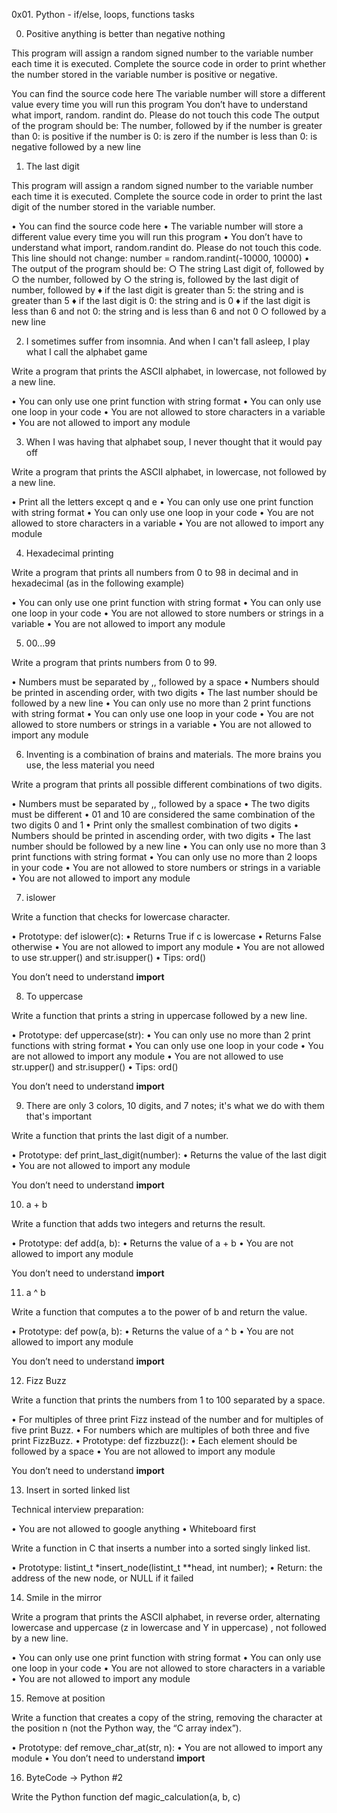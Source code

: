 0x01. Python - if/else, loops, functions tasks

0. Positive anything is better than negative nothing

This program will assign a random signed number to the variable number each time it is executed. Complete the source code in order to print whether the number stored in the variable number is positive or negative.

You can find the source code here
The variable number will store a different value every time you will run this program
You don’t have to understand what import, random. randint do. Please do not touch this code
The output of the program should be:
The number, followed by
if the number is greater than 0: is positive
if the number is 0: is zero
if the number is less than 0: is negative
followed by a new line

1. The last digit

This program will assign a random signed number to the variable number each time it is executed. Complete the source code in order to print the last digit of the number stored in the variable number.

   • You can find the source code here
   • The variable number will store a different value every time you will run this program
   • You don’t have to understand what import, random.randint do. Please do not touch this code. This line should not change: number = random.randint(-10000, 10000)
   • The output of the program should be:
	○ The string Last digit of, followed by
	○ the number, followed by
	○ the string is, followed by the last digit of number, followed by
	      ♦ if the last digit is greater than 5: the string and is greater than 5
	      ♦ if the last digit is 0: the string and is 0
	      ♦ if the last digit is less than 6 and not 0: the string and is less than 6 and not 0
	○ followed by a new line

2. I sometimes suffer from insomnia. And when I can't fall asleep, I play what I call the alphabet game

Write a program that prints the ASCII alphabet, in lowercase, not followed by a new line.

   • You can only use one print function with string format
   • You can only use one loop in your code
   • You are not allowed to store characters in a variable
   • You are not allowed to import any module

3. When I was having that alphabet soup, I never thought that it would pay off

Write a program that prints the ASCII alphabet, in lowercase, not followed by a new line.

   • Print all the letters except q and e
   • You can only use one print function with string format
   • You can only use one loop in your code
   • You are not allowed to store characters in a variable
   • You are not allowed to import any module

4. Hexadecimal printing

Write a program that prints all numbers from 0 to 98 in decimal and in hexadecimal (as in the following example)

   • You can only use one print function with string format
   • You can only use one loop in your code
   • You are not allowed to store numbers or strings in a variable
   • You are not allowed to import any module

5. 00...99

Write a program that prints numbers from 0 to 99.

   • Numbers must be separated by ,, followed by a space
   • Numbers should be printed in ascending order, with two digits
   • The last number should be followed by a new line
   • You can only use no more than 2 print functions with string format
   • You can only use one loop in your code
   • You are not allowed to store numbers or strings in a variable
   • You are not allowed to import any module

6. Inventing is a combination of brains and materials. The more brains you use, the less material you need

Write a program that prints all possible different combinations of two digits.

   • Numbers must be separated by ,, followed by a space
   • The two digits must be different
   • 01 and 10 are considered the same combination of the two digits 0 and 1
   • Print only the smallest combination of two digits
   • Numbers should be printed in ascending order, with two digits
   • The last number should be followed by a new line
   • You can only use no more than 3 print functions with string format
   • You can only use no more than 2 loops in your code
   • You are not allowed to store numbers or strings in a variable
   • You are not allowed to import any module

7. islower

Write a function that checks for lowercase character.

   • Prototype: def islower(c):
   • Returns True if c is lowercase
   • Returns False otherwise
   • You are not allowed to import any module
   • You are not allowed to use str.upper() and str.isupper()
   • Tips: ord()

You don’t need to understand __import__

8. To uppercase

Write a function that prints a string in uppercase followed by a new line.

   • Prototype: def uppercase(str):
   • You can only use no more than 2 print functions with string format
   • You can only use one loop in your code
   • You are not allowed to import any module
   • You are not allowed to use str.upper() and str.isupper()
   • Tips: ord()

You don’t need to understand __import__

9. There are only 3 colors, 10 digits, and 7 notes; it's what we do with them that's important

Write a function that prints the last digit of a number.

   • Prototype: def print_last_digit(number):
   • Returns the value of the last digit
   • You are not allowed to import any module

You don’t need to understand __import__

10. a + b

Write a function that adds two integers and returns the result.

   • Prototype: def add(a, b):
   • Returns the value of a + b
   • You are not allowed to import any module

You don’t need to understand __import__

11. a ^ b

Write a function that computes a to the power of b and return the value.

   • Prototype: def pow(a, b):
   • Returns the value of a ^ b
   • You are not allowed to import any module

You don’t need to understand __import__

12. Fizz Buzz

Write a function that prints the numbers from 1 to 100 separated by a space.

   • For multiples of three print Fizz instead of the number and for multiples of five print Buzz.
   • For numbers which are multiples of both three and five print FizzBuzz.
   • Prototype: def fizzbuzz():
   • Each element should be followed by a space
   • You are not allowed to import any module

You don’t need to understand __import__

13. Insert in sorted linked list

Technical interview preparation:

   • You are not allowed to google anything
   • Whiteboard first

Write a function in C that inserts a number into a sorted singly linked list.

   • Prototype: listint_t *insert_node(listint_t **head, int number);
   • Return: the address of the new node, or NULL if it failed

14. Smile in the mirror

Write a program that prints the ASCII alphabet, in reverse order, alternating lowercase and uppercase (z in lowercase and Y in uppercase) , not followed by a new line.

   • You can only use one print function with string format
   • You can only use one loop in your code
   • You are not allowed to store characters in a variable
   • You are not allowed to import any module

15. Remove at position

Write a function that creates a copy of the string, removing the character at the position n (not the Python way, the “C array index”).

   • Prototype: def remove_char_at(str, n):
   • You are not allowed to import any module
   • You don’t need to understand __import__

16. ByteCode -> Python #2

Write the Python function def magic_calculation(a, b, c)
